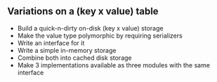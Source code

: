 ## Variations on a (key x value) table

* Build a quick-n-dirty on-disk (key x value) storage
* Make the value type polymorphic by requiring serializers
* Write an interface for it
* Write a simple in-memory storage
* Combine both into cached disk storage
* Make 3 implementations available as three modules with the same interface



